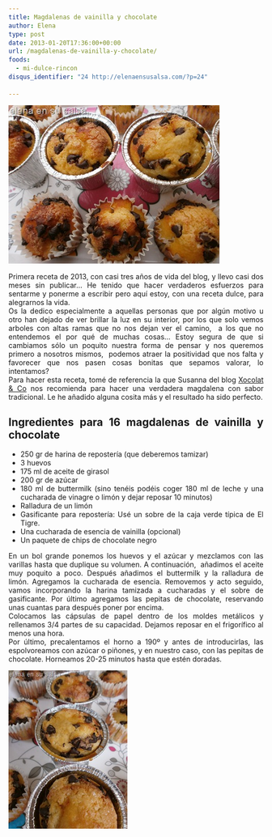 ```yaml
---
title: Magdalenas de vainilla y chocolate
author: Elena
type: post
date: 2013-01-20T17:36:00+00:00
url: /magdalenas-de-vainilla-y-chocolate/
foods:
  - mi-dulce-rincon
disqus_identifier: "24 http://elenaensusalsa.com/?p=24"

---
```

[<img class="size-full wp-image-211 aligncenter" src="/2018/03/P1200005_thumb-25255B6-25255D.jpg" alt="" width="417" height="313" />][1]

<div align="justify">
  Primera receta de 2013, con casi tres años de vida del blog, y llevo casi dos meses sin publicar… He tenido que hacer verdaderos esfuerzos para sentarme y ponerme a escribir pero aquí estoy, con una receta dulce, para alegrarnos la vida.
</div>

<div align="justify">
  Os la dedico especialmente a aquellas personas que por algún motivo u otro han dejado de ver brillar la luz en su interior, por los que solo vemos arboles con altas ramas que no nos dejan ver el camino,  a los que no entendemos el por qué de muchas cosas… Estoy segura de que si cambiamos sólo un poquito nuestra forma de pensar y nos queremos primero a nosotros mismos,  podemos atraer la positividad que nos falta y favorecer que nos pasen cosas bonitas que sepamos valorar, lo intentamos?
</div>

<div align="justify">
  Para hacer esta receta, tomé de referencia la que Susanna del blog <a href="http://xocolatco.blogspot.com.es/" target="_blank" rel="noopener">Xocolat & Co</a> nos recomienda para hacer una verdadera magdalena con sabor tradicional. Le he añadido alguna cosita más y el resultado ha sido perfecto.
</div>

<h2 align="justify">
  Ingredientes para 16 magdalenas de vainilla y chocolate
</h2>

  * <div align="justify">
      250 gr de harina de repostería (que deberemos tamizar)
    </div>

  * <div align="justify">
      3 huevos
    </div>

  * <div align="justify">
      175 ml de aceite de girasol
    </div>

  * <div align="justify">
      200 gr de azúcar
    </div>

  * <div align="justify">
      180 ml de buttermilk (sino tenéis podéis coger 180 ml de leche y una cucharada de vinagre o limón y dejar reposar 10 minutos)
    </div>

  * <div align="justify">
      Ralladura de un limón
    </div>

  * <div align="justify">
      Gasificante para repostería: Usé un sobre de la caja verde típica de El Tigre.
    </div>

  * <div align="justify">
      Una cucharada de esencia de vainilla (opcional)
    </div>

  * <div align="justify">
      Un paquete de chips de chocolate negro
    </div>

<p align="justify">
  En un bol grande ponemos los huevos y el azúcar y mezclamos con las varillas hasta que duplique su volumen. A continuación,  añadimos el aceite muy poquito a poco. Después añadimos el buttermilk y la ralladura de limón. Agregamos la cucharada de esencia. Removemos y acto seguido, vamos incorporando la harina tamizada a cucharadas y el sobre de gasificante. Por último agregamos las pepitas de chocolate, reservando unas cuantas para después poner por encima.<br /> Colocamos las cápsulas de papel dentro de los moldes metálicos y rellenamos 3/4 partes de su capacidad. Dejamos reposar en el frigorífico al menos una hora.<br /> Por último, precalentamos el horno a 190º y antes de introducirlas, las espolvoreamos con azúcar o piñones, y en nuestro caso, con las pepitas de chocolate. Horneamos 20-25 minutos hasta que estén doradas.
</p>

<p align="justify">
  <a href="/2018/03/P1200002_thumb-25255B7-25255D.jpg"><img class="size-full wp-image-212 aligncenter" src="/2018/03/P1200002_thumb-25255B7-25255D.jpg" alt="" width="235" height="313" /></a>
</p>

 [1]: /2018/03/P1200005_thumb-25255B6-25255D.jpg
